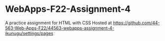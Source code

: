 # WebApps-F22-Assignment-4
A practice assignment for HTML with CSS 
Hosted at https://github.com/44-563-Web-Apps-F22/44563-webapps-assignment-4-ikunugu/settings/pages
